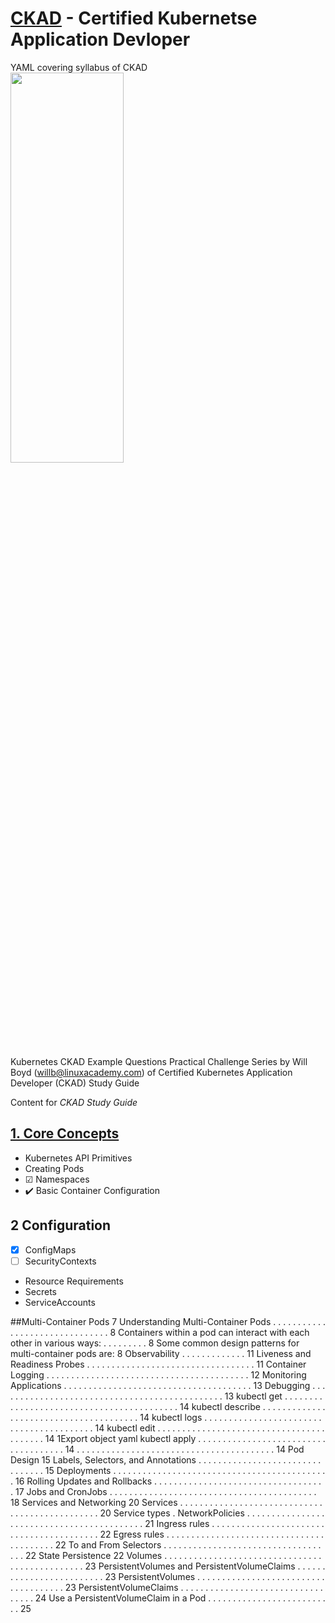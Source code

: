 # [CKAD](http://www.cncf.io) - Certified Kubernetse Application Devloper 
YAML covering syllabus of CKAD
<img src="https://d33wubrfki0l68.cloudfront.net/69e55f968a6f44613384615c6a78b881bfe28bd6/42cd3/_common-resources/images/flower.svg" height="40%" width="60%">

Kubernetes CKAD Example Questions Practical Challenge Series by Will Boyd (willb@linuxacademy.com) of Certified Kubernetes
Application Developer (CKAD) Study Guide

Content for *CKAD* _Study Guide_

## [1. Core Concepts](https://github.com/engineerbaz/k8s-practice/blob/master/LinuxAcademy/1_Core_Concept.md)
- Kubernetes API Primitives 
- Creating Pods 
- &#9745; Namespaces 
- :heavy_check_mark: Basic Container Configuration

## 2 Configuration

- [x] ConfigMaps 
- [ ] SecurityContexts 
- Resource Requirements 
- Secrets 
- ServiceAccounts 

##Multi-Container Pods
7
Understanding Multi-Container Pods . . . . . . . . . . . . . . . . . . . . . . . . . . . . . . . 8
Containers within a pod can interact with each other in various ways: . . . . . . . . . 8
Some common design patterns for multi-container pods are: 8
Observability
. . . . . . . . . . . . .
11
Liveness and Readiness Probes . . . . . . . . . . . . . . . . . . . . . . . . . . . . . . . . . . 11
Container Logging . . . . . . . . . . . . . . . . . . . . . . . . . . . . . . . . . . . . . . . . . 12
Monitoring Applications . . . . . . . . . . . . . . . . . . . . . . . . . . . . . . . . . . . . . . 13
Debugging . . . . . . . . . . . . . . . . . . . . . . . . . . . . . . . . . . . . . . . . . . . . . . 13
kubectl get . . . . . . . . . . . . . . . . . . . . . . . . . . . . . . . . . . . . . . . . . . 14
kubectl describe . . . . . . . . . . . . . . . . . . . . . . . . . . . . . . . . . . . . . . . 14
kubectl logs . . . . . . . . . . . . . . . . . . . . . . . . . . . . . . . . . . . . . . . . . 14
kubectl edit . . . . . . . . . . . . . . . . . . . . . . . . . . . . . . . . . . . . . . . . . 14
1Export object yaml
kubectl apply
. . . . . . . . . . . . . . . . . . . . . . . . . . . . . . . . . . . . . 14
. . . . . . . . . . . . . . . . . . . . . . . . . . . . . . . . . . . . . . . . 14
Pod Design
15
Labels, Selectors, and Annotations . . . . . . . . . . . . . . . . . . . . . . . . . . . . . . . . 15
Deployments . . . . . . . . . . . . . . . . . . . . . . . . . . . . . . . . . . . . . . . . . . . . 16
Rolling Updates and Rollbacks . . . . . . . . . . . . . . . . . . . . . . . . . . . . . . . . . . . 17
Jobs and CronJobs . . . . . . . . . . . . . . . . . . . . . . . . . . . . . . . . . . . . . . . . . . 18
Services and Networking
20
Services . . . . . . . . . . . . . . . . . . . . . . . . . . . . . . . . . . . . . . . . . . . . . . . 20
Service types .
NetworkPolicies . . . . . . . . . . . . . . . . . . . . . . . . . . . . . . . . . . . . . . . . . . . 21
Ingress rules . . . . . . . . . . . . . . . . . . . . . . . . . . . . . . . . . . . . . . . . . 22
Egress rules . . . . . . . . . . . . . . . . . . . . . . . . . . . . . . . . . . . . . . . . . 22
To and From Selectors
. . . . . . . . . . . . . . . . . . . . . . . . . . . . . . . . . . . 22
State Persistence
22
Volumes . . . . . . . . . . . . . . . . . . . . . . . . . . . . . . . . . . . . . . . . . . . . . . . 23
PersistentVolumes and PersistentVolumeClaims . . . . . . . . . . . . . . . . . . . . . . . . . 23
PersistentVolumes
. . . . . . . . . . . . . . . . . . . . . . . . . . . . . . . . . . . . . 23
PersistentVolumeClaims . . . . . . . . . . . . . . . . . . . . . . . . . . . . . . . . . . 24
Use a PersistentVolumeClaim in a Pod
. . . . . . . . . . . . . . . . . . . . . . . . . . 25
